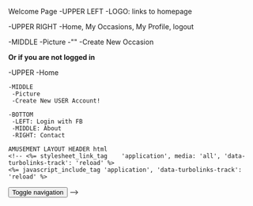 Welcome Page
-UPPER LEFT
 -LOGO: links to homepage

 -UPPER RIGHT
  -Home, My Occasions, My Profile, logout

  -MIDDLE
   -Picture
   -""
   -Create New Occasion

   **Or if you are not logged in**

   -UPPER
    -Home

    -MIDDLE
     -Picture
     -Create New USER Account!

    -BOTTOM
     -LEFT: Login with FB
     -MIDDLE: About
     -RIGHT: Contact

    AMUSEMENT LAYOUT HEADER html
    <!-- <%= stylesheet_link_tag    'application', media: 'all', 'data-turbolinks-track': 'reload' %>
    <%= javascript_include_tag 'application', 'data-turbolinks-track': 'reload' %>
  </head>
  <body>
    <div class="navbar navbar-inverse navbar-fixed-top" role="navigation">
      <div class="container">
        <div class="navbar-header">
          <button type="button" class="navbar-toggle" data-toggle="collapse" data-target=".navbar-collapse">
            <span class="sr-only">Toggle navigation</span>
            <span class="icon-bar"></span>
            <span class="icon-bar"></span>
            <span class="icon-bar"></span>
          </button> -->
